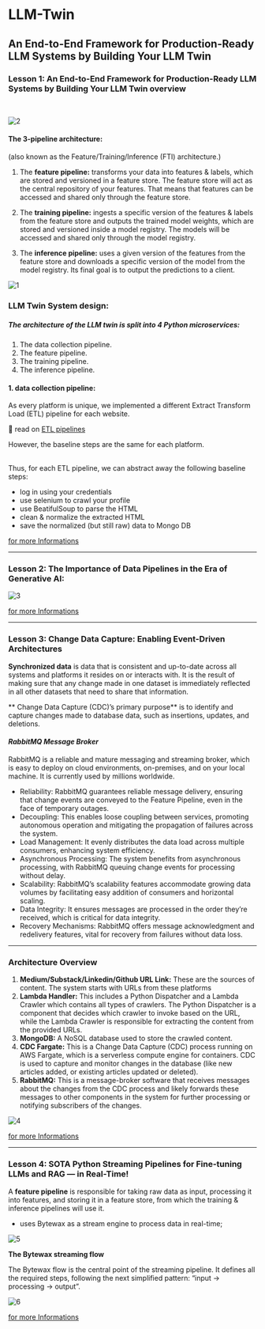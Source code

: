 # LLM-Twin

## An End-to-End Framework for Production-Ready LLM Systems by Building Your LLM Twin


### Lesson 1: An End-to-End Framework for Production-Ready LLM Systems by Building Your LLM Twin overview 
<br />

![2](./image/2.webp)

#### **The 3-pipeline architecture:** 
(also known as the Feature/Training/Inference (FTI) architecture.)
<br />

1. The **feature pipeline:** transforms your data into features & labels, which are stored and versioned in a feature store. The feature store will act as the central repository of your features. That means that features can be accessed and shared only through the feature store.

2. The **training pipeline:** ingests a specific version of the features & labels from the feature store and outputs the trained model weights, which are stored and versioned inside a model registry. The models will be accessed and shared only through the model registry.

3. The **inference pipeline:** uses a given version of the features from the feature store and downloads a specific version of the model from the model registry. Its final goal is to output the predictions to a client.

![1](./image/1.webp)


### LLM Twin System design:
##### The architecture of the LLM twin is split into 4 Python microservices:
1. The data collection pipeline.
2. The feature pipeline.
3. The training pipeline.
4. The inference pipeline.

#### 1. data collection pipeline: 
As every platform is unique, we implemented a different Extract Transform Load (ETL) pipeline for each website.

🔗 read on [ETL pipelines](https://www.databricks.com/glossary/extract-transform-load)


However, the baseline steps are the same for each platform.

<br />
Thus, for each ETL pipeline, we can abstract away the following baseline steps:

- log in using your credentials
- use selenium to crawl your profile
- use BeatifulSoup to parse the HTML
- clean & normalize the extracted HTML
- save the normalized (but still raw) data to Mongo DB

[for more Informations](https://medium.com/decodingml/an-end-to-end-framework-for-production-ready-llm-systems-by-building-your-llm-twin-2cc6bb01141f)


---

###  Lesson 2: The Importance of Data Pipelines in the Era of Generative AI: 

![3](./image/3.webp)

[for more Informations](https://medium.com/decodingml/an-end-to-end-framework-for-production-ready-llm-systems-by-building-your-llm-twin-2cc6bb01141f)

---


### Lesson 3: Change Data Capture: Enabling Event-Driven Architectures

**Synchronized data** is data that is consistent and up-to-date across all systems and platforms it resides on or interacts with. It is the result of making sure that any change made in one dataset is immediately reflected in all other datasets that need to share that information.

** Change Data Capture (CDC)’s primary purpose** is to identify and capture changes made to database data, such as insertions, updates, and deletions.


#### *RabbitMQ Message Broker*
RabbitMQ is a reliable and mature messaging and streaming broker, which is easy to deploy on cloud environments, on-premises, and on your local machine. It is currently used by millions worldwide.

- Reliability: RabbitMQ guarantees reliable message delivery, ensuring that change events are conveyed to the Feature Pipeline, even in the face of temporary outages.
- Decoupling: This enables loose coupling between services, promoting autonomous operation and mitigating the propagation of failures across the system.
- Load Management: It evenly distributes the data load across multiple consumers, enhancing system efficiency.
- Asynchronous Processing: The system benefits from asynchronous processing, with RabbitMQ queuing change events for processing without delay.
- Scalability: RabbitMQ’s scalability features accommodate growing data volumes by facilitating easy addition of consumers and horizontal scaling.
- Data Integrity: It ensures messages are processed in the order they’re received, which is critical for data integrity.
- Recovery Mechanisms: RabbitMQ offers message acknowledgment and redelivery features, vital for recovery from failures without data loss.

--- 
### Architecture Overview
1. **Medium/Substack/Linkedin/Github URL Link:** These are the sources of content. The system starts with URLs from these platforms
2. **Lambda Handler:** This includes a Python Dispatcher and a Lambda Crawler which contains all types of crawlers. The Python Dispatcher is a component that decides which crawler to invoke based on the URL, while the Lambda Crawler is responsible for extracting the content from the provided URLs.
3. **MongoDB:** A NoSQL database used to store the crawled content.
4. **CDC Fargate:** This is a Change Data Capture (CDC) process running on AWS Fargate, which is a serverless compute engine for containers. CDC is used to capture and monitor changes in the database (like new articles added, or existing articles updated or deleted).
5. **RabbitMQ:** This is a message-broker software that receives messages about the changes from the CDC process and likely forwards these messages to other components in the system for further processing or notifying subscribers of the changes.

![4](./image/4.webp)


[for more Informations](https://medium.com/decodingml/the-3nd-out-of-11-lessons-of-the-llm-twin-free-course-ba82752dad5a)

--- 

### Lesson 4: SOTA Python Streaming Pipelines for Fine-tuning LLMs and RAG — in Real-Time!

A **feature pipeline** is responsible for taking raw data as input, processing it into features, and storing it in a feature store, from which the training & inference pipelines will use it.

- uses Bytewax as a stream engine to process data in real-time;

![5](./image/5.webp)

**The Bytewax streaming flow**

The Bytewax flow is the central point of the streaming pipeline. It defines all the required steps, following the next simplified pattern: “input -> processing -> output”.

![6](./image/6.webp)

[for more Informations](https://medium.com/decodingml/sota-python-streaming-pipelines-for-fine-tuning-llms-and-rag-in-real-time-82eb07795b87)

